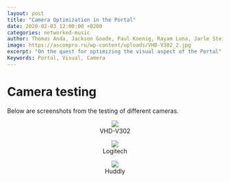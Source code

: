 ```yaml
---
layout: post
title: "Camera Optimization in the Portal"
date: 2020-02-03 12:00:00 +0200
categories: networked-music
author: Thomas Anda, Jackson Goode, Paul Koenig, Rayam Luna, Jarle Steinhovden, Aleksander Tidemann, Gaute Wardenær, Ulrik Halmøy, Tom Ignatius, Thibault Jaccard, Simon Sandvik
image: https://ascompro.ru/wp-content/uploads/VHD-V302_2.jpg
excerpt: "On the quest for optimizing the visual aspect of the Portal"
Keywords: Portal, Visual, Camera
---
```


# Camera testing

Below are screenshots from the testing of different cameras.

<figure align="middle">
   <img src="https://www.uio.no/english/studies/programmes/mct-master/blog/assets/image/2020_02_03_ulrikah_vd20.png" width="auto" height="auto" />
   <figcaption align="middle">VHD-V302</figcaption>
</figure>

<figure align="middle">
   <img src="https://www.uio.no/english/studies/programmes/mct-master/blog/assets/image/2020_02_03_ulrikah_logitech.png" width="auto" height="auto" />
   <figcaption align="middle">Logitech</figcaption>
</figure>

<figure align="middle">
   <img src="https://www.uio.no/english/studies/programmes/mct-master/blog/assets/image/2020_02_03_ulrikah_huddly.png" width="auto" height="auto" />
   <figcaption align="middle">Huddly</figcaption>
</figure>
